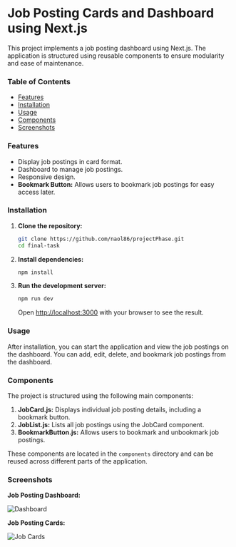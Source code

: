 
# Job Posting Cards and Dashboard using Next.js

This project implements a job posting dashboard using Next.js. The application is structured using reusable components to ensure modularity and ease of maintenance.

### Table of Contents

- [Features](#features)
- [Installation](#installation)
- [Usage](#usage)
- [Components](#components)
- [Screenshots](#screenshots)

### Features

- Display job postings in card format.
- Dashboard to manage job postings.
- Responsive design.
- **Bookmark Button:** Allows users to bookmark job postings for easy access later.

### Installation

1. **Clone the repository:**

   ```bash
   git clone https://github.com/naol86/projectPhase.git
   cd final-task
   ```

2. **Install dependencies:**

   ```bash
   npm install
   ```

3. **Run the development server:**

   ```bash
   npm run dev
   ```

   Open [http://localhost:3000](http://localhost:3000) with your browser to see the result.

### Usage

After installation, you can start the application and view the job postings on the dashboard. You can add, edit, delete, and bookmark job postings from the dashboard.

### Components

The project is structured using the following main components:

1. **JobCard.js:** Displays individual job posting details, including a bookmark button.
2. **JobList.js:** Lists all job postings using the JobCard component.
3. **BookmarkButton.js:** Allows users to bookmark and unbookmark job postings.

These components are located in the `components` directory and can be reused across different parts of the application.

### Screenshots

**Job Posting Dashboard:**

![Dashboard](/demo/demo-1.png)

**Job Posting Cards:**

![Job Cards](./demo/demo-1.png)
